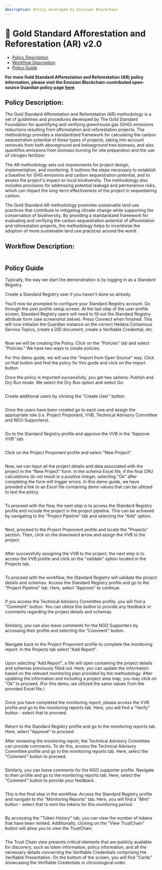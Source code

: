 ```yaml
---
description: Policy developed by Envision Blockchain
---
```


# 🌲 Gold Standard Afforestation and Reforestation (AR) v2.0

* [Policy Description](gold-standard-afforestation-and-reforestation-ar-v2.0.md#policy-description)
* [Workflow Description](gold-standard-afforestation-and-reforestation-ar-v2.0.md#workflow-description)
* [Policy Guide](gold-standard-afforestation-and-reforestation-ar-v2.0.md#policy-guide)

**For more Gold Standard Afforestation and Reforestation (AR) policy information, please visit the Envision Blockchain-contributed open-source Guardian policy page** [**here**](https://github.com/hashgraph/guardian/tree/main/Methodology%20Library/GoldStandard/GoldStandard%20AR)

## **Policy Description**:

The Gold Standard Afforestation and Reforestation (AR) methodology is a set of guidelines and procedures developed by The Gold Standard Foundation for quantifying and verifying greenhouse gas (GHG) emissions reductions resulting from afforestation and reforestation projects. The methodology provides a standardized framework for calculating the carbon sequestration potential of these types of projects, taking into account removals from both aboveground and belowground tree biomass, and also quantifies emissions from biomass burning for site preparation and the use of nitrogen fertilizer.

The AR methodology sets out requirements for project design, implementation, and monitoring. It outlines the steps necessary to establish a baseline for GHG emissions and carbon sequestration potential, and to assess the project's impact on local biodiversity. The methodology also includes provisions for addressing potential leakage and permanence risks, which can impact the long-term effectiveness of the project in sequestering carbon.

The Gold Standard AR methodology promotes sustainable land use practices that contribute to mitigating climate change while supporting the conservation of biodiversity. By providing a standardized framework for evaluating and verifying the carbon sequestration potential of afforestation and reforestation projects, the methodology helps to incentivize the adoption of more sustainable land use practices around the world.

## **Workflow Description**:

<figure><img src="../../../.gitbook/assets/image (90).png" alt=""><figcaption></figcaption></figure>

## Policy Guide

Typically, the way we start the demonstration is by logging in as a Standard Registry.

Create a Standard Registry user if you haven't done so already.

You'll now be prompted to configure your Standard Registry account. Go through the user profile setup screen. At the last step of the user profile screen, Standard Registry users will need to fill out the Standard Registry attribute form (see screenshot below). Press Connect when finished. This will now initialize the Guardian instance on the correct Hedera Consensus Service Topics, create a DID document, create a Verifiable Credential, etc.

<figure><img src="../../../.gitbook/assets/image (61) (1).png" alt=""><figcaption></figcaption></figure>

Now we will be creating the Policy. Click on the "Policies" tab and select "Policies." We have two ways to create policies.

For this demo guide, we will use the "Import from Open Source" way. Click on that button and find the policy for this guide and click on the import button.

Once the policy is imported successfully, you get two options: Publish and Dry Run mode. We select the Dry Run option and select Go.

<figure><img src="../../../.gitbook/assets/image (68) (1).png" alt=""><figcaption></figcaption></figure>

Create additional users by clicking the “Create User” button.

<figure><img src="../../../.gitbook/assets/image (79).png" alt=""><figcaption></figcaption></figure>

Once the users have been created go to each one and assign the appropriate role (i.e. Project Proponent, VVB, Technical Advisory Committee and NGO Supporters).

<figure><img src="../../../.gitbook/assets/image (77).png" alt=""><figcaption></figcaption></figure>

Go to the Standard Registry profile and approve the VVB in the “Approve VVB” tab.

<figure><img src="../../../.gitbook/assets/image (58).png" alt=""><figcaption></figcaption></figure>

Click on the Project Proponent profile and select “New Project”.

<figure><img src="../../../.gitbook/assets/image (4) (1).png" alt=""><figcaption></figcaption></figure>

Now, we can input all the project details and data associated with the project in the “New Project” form. In the schema Excel file, if the final CRU calculations do not result in a positive integer, selecting "Ok" after completing the form will trigger errors. In this demo guide, we have provided a link to an Excel file containing demo values that can be utilized to test the policy.

<figure><img src="../../../.gitbook/assets/image (8).png" alt=""><figcaption></figcaption></figure>

To proceed with the flow, the next step is to access the Standard Registry profile and include the project in the project pipeline. This can be achieved by navigating to the "Project Pipeline" tab and selecting the "Add" option.

<figure><img src="../../../.gitbook/assets/image (15).png" alt=""><figcaption></figcaption></figure>

Next, proceed to the Project Proponent profile and locate the "Projects" section. Then, click on the downward arrow and assign the VVB to the project.

<figure><img src="../../../.gitbook/assets/image (59).png" alt=""><figcaption></figcaption></figure>

After successfully assigning the VVB to the project, the next step is to access the VVB profile and click on the "validate" option located in the Projects tab.

<figure><img src="../../../.gitbook/assets/image (30).png" alt=""><figcaption></figcaption></figure>

To proceed with the workflow, the Standard Registry will validate the project details and schemas. Access the Standard Registry profile and go to the "Project Pipeline" tab. Here, select "Approve" to continue.

<figure><img src="../../../.gitbook/assets/image (16) (3).png" alt=""><figcaption></figcaption></figure>

If you access the Technical Advisory Committee profile, you will find a "Comment" button. You can utilize this button to provide any feedback or comments regarding the project details and schemas.

<figure><img src="../../../.gitbook/assets/image (56).png" alt=""><figcaption></figcaption></figure>

Similarly, you can also leave comments for the NGO Supporters by accessing their profile and selecting the "Comment" button.

<figure><img src="../../../.gitbook/assets/image (7).png" alt=""><figcaption></figcaption></figure>

Navigate back to the Project Proponent profile to complete the monitoring report. In the Projects tab select “Add Report”.

<figure><img src="../../../.gitbook/assets/image (23).png" alt=""><figcaption></figcaption></figure>

Upon selecting "Add Report", a file will open containing the project details and schemas previously filled out. Here, you can update the information based on the relevant monitoring plan provided by the methodology. After updating the information and including a project area map, you may click on "Ok" to proceed. (For this demo, we utilized the same values from the provided Excel file.)

<figure><img src="../../../.gitbook/assets/image (14) (5).png" alt=""><figcaption></figcaption></figure>

Once you have completed the monitoring report, please access the VVB profile and go to the monitoring reports tab. Here, you will find a "Verify" button - select that to proceed.

<figure><img src="../../../.gitbook/assets/image (25) (3).png" alt=""><figcaption></figcaption></figure>

Return to the Standard Registry profile and go to the monitoring reports tab. Here, select "Approve" to proceed.

After reviewing the monitoring report, the Technical Advisory Committee can provide comments. To do this, access the Technical Advisory Committee profile and go to the monitoring reports tab. Here, select the "Comment" button to proceed.

<figure><img src="../../../.gitbook/assets/image (42).png" alt=""><figcaption></figcaption></figure>

Similarly, you can leave comments for the NGO supporter profile. Navigate to their profile and go to the monitoring reports tab. Here, select the "Comment" button to provide your feedback.

<figure><img src="../../../.gitbook/assets/image (39) (3).png" alt=""><figcaption></figcaption></figure>

This is the final step in the workflow. Access the Standard Registry profile and navigate to the "Monitoring Reports" tab. Here, you will find a "Mint" button - select that to mint the tokens for this monitoring period.

<figure><img src="../../../.gitbook/assets/image (27) (1).png" alt=""><figcaption></figcaption></figure>

By accessing the "Token History" tab, you can view the number of tokens that have been minted. Additionally, clicking on the "View TrustChain" button will allow you to view the TrustChain.

<figure><img src="../../../.gitbook/assets/image (43) (2).png" alt=""><figcaption></figcaption></figure>

The Trust Chain view presents critical elements that are publicly available for discovery, such as token information, policy information, and all the necessary details concerning the Verifiable Credentials comprising the Verifiable Presentation. On the bottom of the screen, you will find "Cards" showcasing the Verifiable Credentials in chronological order.

<figure><img src="../../../.gitbook/assets/image (13) (1).png" alt=""><figcaption></figcaption></figure>

<figure><img src="../../../.gitbook/assets/image (11) (1) (2).png" alt=""><figcaption></figcaption></figure>
